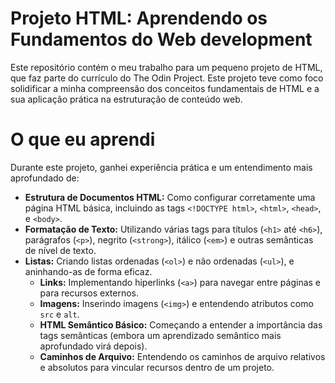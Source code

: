 # Projeto HTML: Aprendendo os Fundamentos do Web development
Este repositório contém o meu trabalho para um pequeno projeto de HTML, que faz parte do currículo do The Odin Project. Este projeto teve como foco solidificar a minha compreensão dos conceitos fundamentais de HTML e a sua aplicação prática na estruturação de conteúdo web.
# O que eu aprendi
Durante este projeto, ganhei experiência prática e um entendimento mais aprofundado de:
* **Estrutura de Documentos HTML:** Como configurar corretamente uma página HTML básica, incluindo as tags `<!DOCTYPE html>`, `<html>`, `<head>`, e `<body>`.
* **Formatação de Texto:** Utilizando várias tags para títulos (`<h1>` até `<h6>`), parágrafos (`<p>`), negrito (`<strong>`), itálico (`<em>`) e outras semânticas de nível de texto.
* **Listas:** Criando listas ordenadas (`<ol>`) e não ordenadas (`<ul>`), e aninhando-as de forma eficaz.
    * **Links:** Implementando hiperlinks (`<a>`) para navegar entre páginas e para recursos externos.
    * **Imagens:** Inserindo imagens (`<img>`) e entendendo atributos como `src` e `alt`.
    * **HTML Semântico Básico:** Começando a entender a importância das tags semânticas (embora um aprendizado semântico mais aprofundado virá depois).
    * **Caminhos de Arquivo:** Entendendo os caminhos de arquivo relativos e absolutos para vincular recursos dentro de um projeto.
